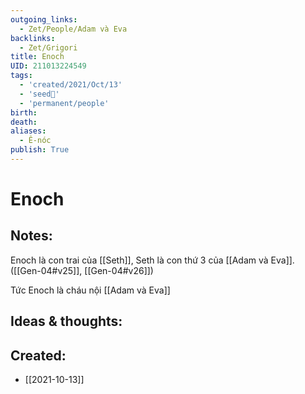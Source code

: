 ```yaml
---
outgoing_links:
  - Zet/People/Adam và Eva
backlinks:
  - Zet/Grigori
title: Enoch
UID: 211013224549
tags:
  - 'created/2021/Oct/13'
  - 'seed🥜'
  - 'permanent/people'
birth: 
death: 
aliases:
  - Ê-nóc
publish: True
---
```

# Enoch

## Notes:
Enoch là con trai của [[Seth]], Seth là con thứ 3 của [[Adam và Eva]]. ([[Gen-04#v25]], [[Gen-04#v26]])

Tức Enoch là cháu nội [[Adam và Eva]]

## Ideas & thoughts:

## Created:
- [[2021-10-13]]
